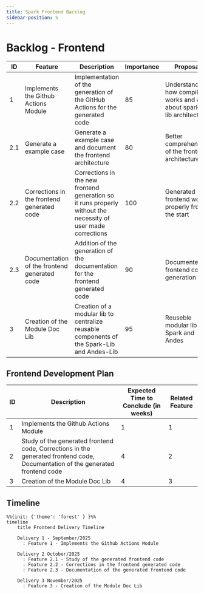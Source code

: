 ```yaml
---
title: Spark Frontend Backlog
sidebar-position: 5
---
```


# Backlog - Frontend

|  ID | Feature | Description | Importance | Proposal |
|-----|---------|-------------|------------|----------|
|  1  | Implements the Github Actions Module | Implementation of the generation of the GitHub Actions for the generated code | 85 | Understand how compilers works and a bit about spark-lib architecture |
| 2.1 | Generate a example case | Generate a example case and document the frontend architecture | 80 | Better comprehension of the frontend architecture |
| 2.2 | Corrections in the frontend generated code | Corrections in the new frontend generation so it runs properly without the necessity of user made corrections | 100 | Generated frontend works properly from the start |
| 2.3 | Documentation of the frontend generated code | Addition of the generation of the documentation for the frontend generated code | 90 | Documented frontend code generation |
|  3  | Creation of the Module Doc Lib | Creation of a modular lib to centralize reusable components of the Spark-Lib and Andes-Lib | 95 | Reuseble modular lib for Spark and Andes |

## Frontend Development Plan

|  ID | Description | Expected Time to Conclude (in weeks) | Related Feature |
|-----|-------------|--------------------------------------|-----------------|
|  1  | Implements the Github Actions Module | 1 | 1 |
|  2  | Study of the generated frontend code, Corrections in the generated frontend code, Documentation of the generated frontend code | 4 | 2 |
|  3  | Creation of the Module Doc Lib | 4 | 3 |

## Timeline

```mermaid
%%{init: {'theme': 'forest' } }%%
timeline
    title Frontend Delivery Timeline

    Delivery 1 - September/2025
      : Feature 1 - Implements the Github Actions Module

    Delivery 2 October/2025
      : Feature 2.1 - Study of the generated frontend code
      : Feature 2.2 - Corrections in the frontend generated code
      : Feature 2.3 - Documentation of the generated frontend code

    Delivery 3 November/2025
      : Feature 3 - Creation of the Module Doc Lib
```